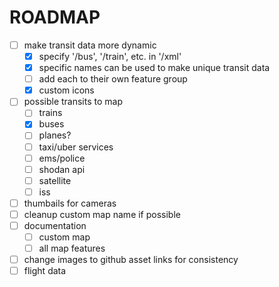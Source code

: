 # ROADMAP
- [ ] make transit data more dynamic
    - [x] specify '/bus', '/train', etc. in '/xml'
    - [x] specific names can be used to make unique transit data
    - [ ] add each to their own feature group
    - [x] custom icons
- [ ] possible transits to map
    - [ ] trains
    - [x] buses
    - [ ] planes?
    - [ ] taxi/uber services
    - [ ] ems/police
    - [ ] shodan api
    - [ ] satellite
    - [ ] iss
- [ ] thumbails for cameras
- [ ] cleanup custom map name if possible
- [ ] documentation
    - [ ] custom map
    - [ ] all map features
- [ ] change images to github asset links for consistency
- [ ] flight data